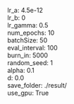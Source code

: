 lr_a: 4.5e-12  
lr_b: 0  
lr_gamma: 0.5  
num_epochs: 10  
batchSize: 50  
eval_interval: 100  
burn_in: 5000  
random_seed: 1  
alpha: 0.1  
d: 0.0  
save_folder: ./result/  
use_gpu: True  
